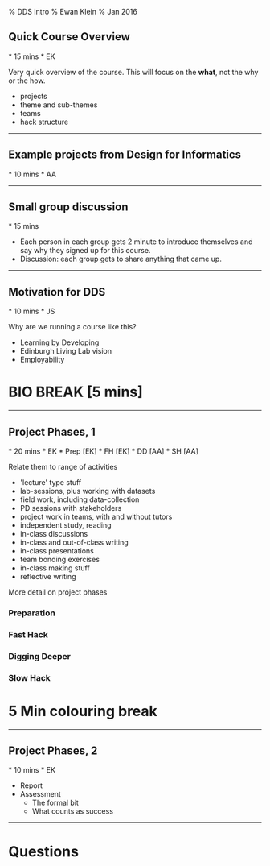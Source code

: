 % DDS Intro
% Ewan Klein
% Jan 2016


## Quick Course Overview

<div class="notes">
* 15 mins
* EK

</div>

Very quick overview of the course. This will focus on the **what**, not the why or the how.

* projects
* theme and sub-themes
* teams
* hack structure

---

## Example projects from Design for Informatics

<div class="notes">
* 10 mins
* AA

</div>

---

## Small group discussion

<div class="notes">
* 15 mins

</div>

* Each person in each group gets 2 minute to introduce themselves and say why they signed up for this course.
* Discussion: each group gets to share anything that came up.

---

## Motivation for DDS

<div class="notes">
* 10 mins
* JS
</div>

Why are we running a course like this?

* Learning by Developing
* Edinburgh Living Lab vision
* Employability

# BIO BREAK [5 mins]

---

## Project Phases, 1

<div class="notes">
* 20 mins
* EK
* Prep [EK]
* FH [EK]
* DD [AA]
* SH [AA]

Relate them to range of activities

* 'lecture' type stuff
* lab-sessions, plus working with datasets
* field work, including data-collection
* PD sessions with stakeholders
* project work in teams, with and without tutors
* independent study, reading
* in-class discussions
* in-class and out-of-class writing
* in-class presentations
* team bonding exercises
* in-class making stuff
* reflective writing
</div>

More detail on project phases

### Preparation

### Fast Hack

### Digging Deeper

### Slow Hack



# 5 Min colouring break

---

## Project Phases, 2

<div class="notes">
* 10 mins
* EK
</div>

* Report
* Assessment
	* The formal bit
	* What counts as success

---

# Questions


